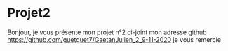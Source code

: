 # Projet2

Bonjour, je vous présente mon projet n°2 ci-joint mon adresse github https://github.com/guetguet7/GaetanJulien_2_9-11-2020
je vous remercie 